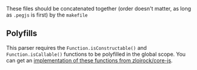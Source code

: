 These files should be concatenated together (order doesn't matter, as long as `.pegjs` is first) by the `makefile`

## Polyfills

This parser requires the `Function.isConstructable()` and `Function.isCallable()` functions to be polyfilled in the global scope. You can get an [implementation of these functions from zloirock/core-js](https://github.com/zloirock/core-js#function-iscallable-isconstructor-).
